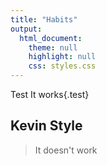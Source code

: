 ```yaml
---
title: "Habits"
output:
  html_document:
    theme: null
    highlight: null
    css: styles.css
---
```

Test
 It works{.test}
  <h2>Kevin Style</h2>

 <blockquote>
 It doesn't work
 </blockquote>
